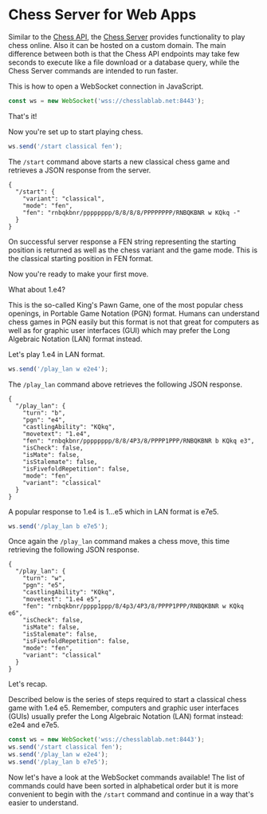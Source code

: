 # Chess Server for Web Apps

Similar to the [Chess API](https://chess-api.readthedocs.io/en/latest/), the [Chess Server](https://github.com/chesslablab/chess-server) provides functionality to play chess online. Also it can be hosted on a custom domain. The main difference between both is that the Chess API endpoints may take few seconds to execute like a file download or a database query, while the Chess Server commands are intended to run faster.

This is how to open a WebSocket connection in JavaScript.

```js
const ws = new WebSocket('wss://chesslablab.net:8443');
```

That's it!

Now you're set up to start playing chess.

```js
ws.send('/start classical fen');
```

The `/start` command above starts a new classical chess game and retrieves a JSON response from the server.

```text
{
  "/start": {
    "variant": "classical",
    "mode": "fen",
    "fen": "rnbqkbnr/pppppppp/8/8/8/8/PPPPPPPP/RNBQKBNR w KQkq -"
  }
}
```

On successful server response a FEN string representing the starting position is returned as well as the chess variant and the game mode. This is the classical starting position in FEN format.

Now you're ready to make your first move.

What about 1.e4?

This is the so-called King's Pawn Game, one of the most popular chess openings, in Portable Game Notation (PGN) format. Humans can understand chess games in PGN easily but this format is not that great for computers as well as for graphic user interfaces (GUI) which may prefer the Long Algebraic Notation (LAN) format instead.

Let's play 1.e4 in LAN format.

```js
ws.send('/play_lan w e2e4');
```

The `/play_lan` command above retrieves the following JSON response.

```text
{
  "/play_lan": {
    "turn": "b",
    "pgn": "e4",
    "castlingAbility": "KQkq",
    "movetext": "1.e4",
    "fen": "rnbqkbnr/pppppppp/8/8/4P3/8/PPPP1PPP/RNBQKBNR b KQkq e3",
    "isCheck": false,
    "isMate": false,
    "isStalemate": false,
    "isFivefoldRepetition": false,
    "mode": "fen",
    "variant": "classical"
  }
}
```

A popular response to 1.e4 is 1...e5 which in LAN format is e7e5.

```js
ws.send('/play_lan b e7e5');
```

Once again the `/play_lan` command makes a chess move, this time retrieving the following JSON response.

```text
{
  "/play_lan": {
    "turn": "w",
    "pgn": "e5",
    "castlingAbility": "KQkq",
    "movetext": "1.e4 e5",
    "fen": "rnbqkbnr/pppp1ppp/8/4p3/4P3/8/PPPP1PPP/RNBQKBNR w KQkq e6",
    "isCheck": false,
    "isMate": false,
    "isStalemate": false,
    "isFivefoldRepetition": false,
    "mode": "fen",
    "variant": "classical"
  }
}
```

Let's recap.

Described below is the series of steps required to start a classical chess game with 1.e4 e5. Remember, computers and graphic user interfaces (GUIs) usually prefer the Long Algebraic Notation (LAN) format instead: e2e4 and e7e5.

```js
const ws = new WebSocket('wss://chesslablab.net:8443');
ws.send('/start classical fen');
ws.send('/play_lan w e2e4');
ws.send('/play_lan b e7e5');
```

Now let's have a look at the WebSocket commands available! The list of commands could have been sorted in alphabetical order but it is more convenient to begin with the `/start` command and continue in a way that's easier to understand.
